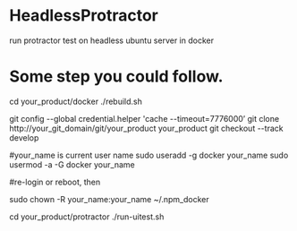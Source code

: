 # HeadlessProtractor
run protractor test on headless ubuntu server in docker

# Some step you could follow.
cd your_product/docker
./rebuild.sh

git config --global credential.helper 'cache --timeout=7776000’
git clone http://your_git_domain/git/your_product your_product
git checkout --track develop

#your_name is current user name
sudo useradd -g docker your_name
sudo usermod -a -G docker your_name

#re-login or reboot, then

sudo chown -R your_name:your_name ~/.npm_docker

cd your_product/protractor
./run-uitest.sh

